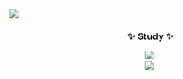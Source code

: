 <img src="https://capsule-render.vercel.app/api?type=soft&color=gradient&height=300&section=header&text=Welcome to Minani's GitHub%20render&fontSize=90" />


<!--내용 부분-->
<h3 align="center">✨ Study ✨</h3>
<div align="center">
  <img src="https://img.shields.io/badge/html5-E34F26.svg?style=for-the-badge&logo=html5&logoColor=white" />&nbsp
</div>

<div align="center">
  <img src="https://img.shields.io/badge/python-3670A0?style=for-the-badge&logo=python&logoColor=ffdd54" />&nbsp
</div>
